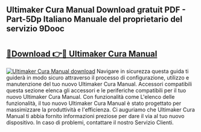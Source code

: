 ## Ultimaker Cura Manual Download gratuit PDF - Part-5Dp Italiano Manuale del proprietario del servizio 9Dooc

# <h2><a href="http://dfbph2.blite.top/?on=Ultimaker+Cura+Manual">🔗Download 👉🔴 Ultimaker Cura Manual</a></h2>

[![Ultimaker Cura Manual download](https://i.imgur.com/lujVjoI.png)](http://dfbph2.blite.top/?on=Ultimaker+Cura+Manual)
Navigare in sicurezza questa guida ti guiderà in modo sicuro attraverso il processo di configurazione, utilizzo e manutenzione del tuo nuovo Ultimaker Cura Manual. Accessori compatibili questa sezione elenca gli accessori e le periferiche compatibili per il tuo nuovo Ultimaker Cura Manual. Con funzionalità come L'elenco delle funzionalità, il tuo nuovo Ultimaker Cura Manual è stato progettato per massimizzare la produttività e l'efficienza. Ci auguriamo che Ultimaker Cura Manual ti abbia fornito informazioni preziose per dare il via al tuo nuovo dispositivo. In caso di problemi, contattare il nostro Servizio Clienti.
